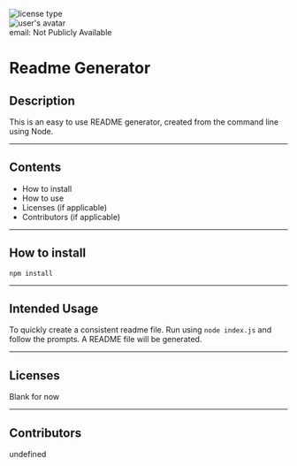 ![license type](https://img.shields.io/badge/License-None-yellow)<br>
![user's avatar](https://avatars0.githubusercontent.com/u/60797785?v=4)<br>
email: Not Publicly Available

# Readme Generator

## Description

This is an easy to use README generator, created from the command line using Node.

---

## Contents

- How to install
- How to use
- Licenses (if applicable)
- Contributors (if applicable)

---

## How to install

`npm install`

---

## Intended Usage

To quickly create a consistent readme file. Run using `node index.js` and follow the prompts. A README file will be generated.

---

## Licenses

Blank for now

---

## Contributors

undefined
